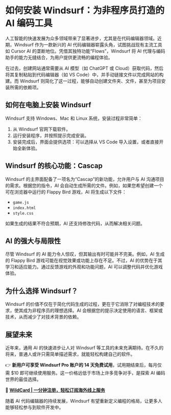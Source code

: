 # 如何安装 Windsurf：为非程序员打造的 AI 编码工具

人工智能的快速发展为众多领域带来了显著进步，尤其是在代码编辑器领域。近期，Windsurf 作为一款新兴的 AI 代码编辑器崭露头角，试图挑战现有主流工具如 Cursor AI 的垄断地位。凭借其独特功能“Flows”，Windsurf 将 AI 代理与编码助手的能力无缝结合，为用户提供更流畅的编程体验。

在过去，创建网站通常需要从 AI 模型（如 ChatGPT 或 Cloud）获取代码，然后将其复制粘贴到代码编辑器（如 VS Code）中，并手动链接文件以完成网站的构建。而 Windsurf 则简化了这一过程，能够自动创建文件夹、文件，甚至为项目安装所需的依赖项。

## 如何在电脑上安装 Windsurf

Windsurf 支持 Windows、Mac 和 Linux 系统，安装过程非常简单：  
1. 从 Windsurf 官网下载软件。  
2. 运行安装程序，并按照提示完成安装。  
3. 安装完成后，界面会提供选项：可以选择从 VS Code 导入设置，或者直接开始全新体验。  

## Windsurf 的核心功能：Cascap

Windsurf 的主界面配备了一项名为“Cascap”的新功能，允许用户与 AI 沟通项目的需求。根据您的指令，AI 会自动生成所需的文件。例如，如果您希望创建一个可在浏览器中运行的 Flappy Bird 游戏，AI 将生成以下文件：  
- `game.js`  
- `index.html`  
- `style.css`  

如果生成的结果不符合预期，AI 还支持修改代码，从而解决相关问题。

## AI 的强大与局限性

尽管 Windsurf 的 AI 能力令人惊叹，但其输出有时可能并不完美。例如，AI 生成的 Flappy Bird 游戏可能在视觉效果或功能上存在不足。不过，AI 的优势在于其学习和适应能力。通过反馈游戏的外观和功能问题，AI 可以调整代码并优化游戏体验。

## 为什么选择 Windsurf？

Windsurf 的价值不仅在于简化代码生成的过程，更在于它消除了对编程技术的要求，使其成为非程序员的理想选择。AI 会根据您的提示决定使用的语言、框架或技术，从而减少了对技术背景的依赖。

## 展望未来

近年来，通用 AI 的快速进步让人对 Windsurf 等工具的未来充满期待。在不久的将来，普通人或许只需简单描述需求，就能轻松构建自己的软件。

👉 **新用户可享受 Windsurf Pro 账户的 14 天免费试用**，试用期结束后，每月仅需 $10 即可继续使用服务。这一价格远低于市场上许多竞争对手，是探索 AI 编码世界的最佳选择。

📌 **[WildCard | 一分钟注册，轻松订阅海外线上服务](https://bbtdd.com/WildCard)**

随着 AI 代码编辑器的持续发展，Windsurf 有望重新定义编程的格局，让更多人能够轻松参与到软件开发中。